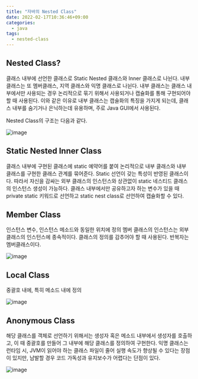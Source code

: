 ```yaml
---
title: "자바의 Nested Class"
date: 2022-02-17T10:36:46+09:00
categories:
  - java
tags: 
  - nested-class
---
```


## Nested Class?
클래스 내부에 선언한 클래스로 Static Nested 클래스와 Inner 클래스로 나뉜다. 내부 클래스는 또 멤버클래스, 지역 클래스와 익명 클래스로 나뉜다. 내부 클래스는 클래스 내부에서만 사용되는 경우 논리적으로 묶기 위해서 사용되거나 캡슐화를 통해 구현되어야 할 때 사용된다.
이와 같은 이유로 내부 클래스는 캡술화의 특징을 가지게 되는데, 클래스 내부를 숨기거나 은닉하는데 유용하며, 주로 Java GUI에서 사용된다.

Nested Class의 구조는 다음과 같다.

![image](https://user-images.githubusercontent.com/46465928/154427384-255b07f7-2cef-48e8-8687-ae01e6a49fcb.png)

## Static Nested Inner Class
클래스 내부에 구현된 클래스에 static 예약어를 붙여 논리적으로 내부 클래스와 내부 클래스를 구현한 클래스 관계를 묶어준다.
Static 선언이 갖는 특성이 반영된 클래스이다. 따라서 자신을 감싸는 외부 클래스의 인스턴스와 상관없이 static 네스티드 클래스의 인스턴스 생성이 가능하다.
클래스 내부에서만 공유하고자 하는 변수가 있을 때 private static 키워드로 선언하고 static nest class로 선언하여 캡슐화할 수 있다.

## Member Class
인스턴스 변수, 인스턴스 메소드와 동일한 위치에 정의
멤버 클래스의 인스턴스는 외부 클래스의 인스턴스에 종속적이다.
클래스의 정의를 감추어야 할 때 사용된다.
반복자는 멤버클래스이다.

![image](https://user-images.githubusercontent.com/46465928/154427580-45475f92-f409-4275-94be-0cfa57e77f90.png)

 

## Local Class
중괄호 내에, 특히 메소드 내에 정의

![image](https://user-images.githubusercontent.com/46465928/154427604-67dce8d4-4900-45b3-9df0-3142f987c1ab.png)


 
## Anonymous Class
해당 클래스를 객체로 선언하기 위해서는 생성자 혹은 메소드 내부에서 생성자를 호출하고, 이 때 중괄호를 만들어 그 내부에 해당 클래스를 정의하여 구현한다. 익명 클래스는 런타임 시, 
JVM이 읽어야 하는 클래스 파일이 줄어 실행 속도가 향상될 수 있다는 장점이 있지만, 남발할 경우 코드 가독성과 유지보수가 어렵다는 단점이 있다.

 ![image](https://user-images.githubusercontent.com/46465928/154427624-f45ea302-e92c-446e-9a56-9b53991d59bf.png)

